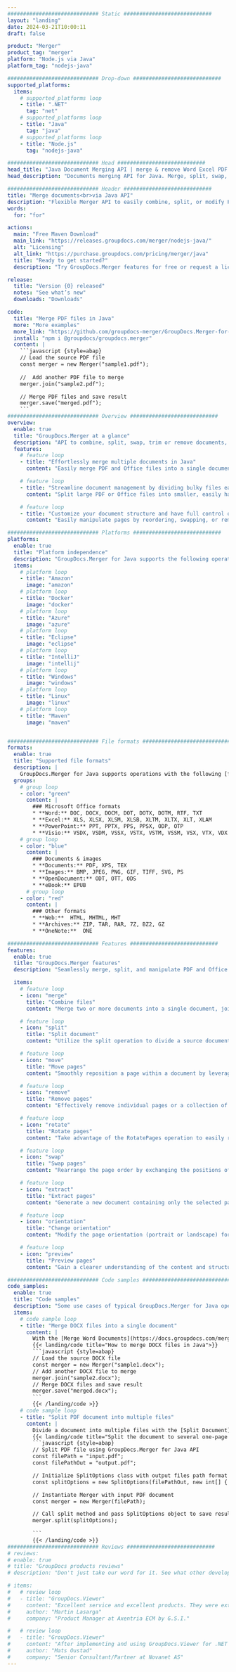 ```yaml
---
############################# Static ############################
layout: "landing"
date: 2024-03-21T10:00:11
draft: false

product: "Merger"
product_tag: "merger"
platform: "Node.js via Java"
platform_tag: "nodejs-java"

############################# Drop-down ############################
supported_platforms:
  items:
    # supported_platforms loop
    - title: ".NET"
      tag: "net"
    # supported_platforms loop
    - title: "Java"
      tag: "java"
    # supported_platforms loop
    - title: "Node.js"
      tag: "nodejs-java"

############################# Head ############################
head_title: "Java Document Merging API | merge & remove Word Excel PDF XPS EPUB"
head_description: "Documents merging API for Java. Merge, split, swap, reorder and delete pages of PDF, Microsoft Word, Excel, presentations, Visio, XPS & EPUB formats."

############################# Header ############################
title: "Merge documents<br>via Java API"
description: "Flexible Merger API to easily combine, split, or modify PDF and Office Documents"
words:
  for: "for"

actions:
  main: "Free Maven Download"
  main_link: "https://releases.groupdocs.com/merger/nodejs-java/"
  alt: "Licensing"
  alt_link: "https://purchase.groupdocs.com/pricing/merger/java"
  title: "Ready to get started?"
  description: "Try GroupDocs.Merger features for free or request a license"

release:
  title: "Version {0} released"
  notes: "See what’s new"
  downloads: "Downloads"

code:
  title: "Merge PDF files in Java"
  more: "More examples"
  more_link: "https://github.com/groupdocs-merger/GroupDocs.Merger-for-Node.js-via-Java"
  install: "npm i @groupdocs/groupdocs.merger"
  content: |
    ```javascript {style=abap}   
    // Load the source PDF file
    const merger = new Merger("sample1.pdf");
    
    //  Add another PDF file to merge
    merger.join("sample2.pdf");

    // Merge PDF files and save result
    merger.save("merged.pdf");
    ```
############################# Overview ############################
overview:
  enable: true
  title: "GroupDocs.Merger at a glance"
  description: "API to combine, split, swap, trim or remove documents, slides, and diagrams in Java applications"
  features:
    # feature loop
    - title: "Effortlessly merge multiple documents in Java"
      content: "Easily merge PDF and Office files into a single document in Java, leveraging the capabilities of the GroupDocs.Merger library. Benefit from its extensive format support, allowing you to seamlessly combine various file types, resulting in a convenient and streamlined merging process."

    # feature loop
    - title: "Streamline document management by dividing bulky files easily"
      content: "Split large PDF or Office files into smaller, easily handled sections. You may divide documents based on specific pages, ranges, or even extract individual pages with ease and convenience. Streamline your document management by utilizing the seamless capabilities of the GroupDocs.Merger library and make your files more organized and manageable."

    # feature loop
    - title: "Customize your document structure and have full control over your files"
      content: "Easily manipulate pages by reordering, swapping, or removing them. Organize and tailor your documents according to your specific requirements with the flexibility to create a personalized file structure."

############################# Platforms ############################
platforms:
  enable: true
  title: "Platform independence"
  description: "GroupDocs.Merger for Java supports the following operating systems, frameworks and package managers"
  items:
    # platform loop
    - title: "Amazon"
      image: "amazon"
    # platform loop
    - title: "Docker"
      image: "docker"
    # platform loop
    - title: "Azure"
      image: "azure"
    # platform loop
    - title: "Eclipse"
      image: "eclipse"
    # platform loop
    - title: "IntelliJ"
      image: "intellij"
    # platform loop
    - title: "Windows"
      image: "windows"
    # platform loop
    - title: "Linux"
      image: "linux"
    # platform loop
    - title: "Maven"
      image: "maven"


############################# File formats ############################
formats:
  enable: true
  title: "Supported file formats"
  description: |
    GroupDocs.Merger for Java supports operations with the following [file formats](https://docs.groupdocs.com/merger/nodejs-java/supported-document-formats/).
  groups:
    # group loop
    - color: "green"
      content: |
        ### Microsoft Office formats
        * **Word:** DOC, DOCX, DOCM, DOT, DOTX, DOTM, RTF, TXT
        * **Excel:** XLS, XLSX, XLSM, XLSB, XLTM, XLTX, XLT, XLAM
        * **PowerPoint:** PPT, PPTX, PPS, PPSX, ODP, OTP
        * **Visio:** VSDX, VSDM, VSSX, VSTX, VSTM, VSSM, VSX, VTX, VDX
    # group loop
    - color: "blue"
      content: |
        ### Documents & images
        * **Documents:** PDF, XPS, TEX
        * **Images:** BMP, JPEG, PNG, GIF, TIFF, SVG, PS
        * **OpenDocument:** ODT, OTT, ODS
        * **eBook:** EPUB
      # group loop
    - color: "red"
      content: |
        ### Other formats
        * **Web:**  HTML, MHTML, MHT
        * **Archives:** ZIP, TAR, RAR, 7Z, BZ2, GZ
        * **OneNote:**  ONE

############################# Features ############################
features:
  enable: true
  title: "GroupDocs.Merger features"
  description: "Seamlessly merge, split, and manipulate PDF and Office Documents"

  items:
    # feature loop
    - icon: "merge"
      title: "Combine files"
      content: "Merge two or more documents into a single document, joining specific pages or page ranges from multiple source documents."

    # feature loop
    - icon: "split"
      title: "Split document"
      content: "Utilize the split operation to divide a source document into multiple resultant documents, enabling efficient organization and management of files."

    # feature loop
    - icon: "move"
      title: "Move pages"
      content: "Smoothly reposition a page within a document by leveraging the MovePage feature."

    # feature loop
    - icon: "remove"
      title: "Remove pages"
      content: "Effectively remove individual pages or a collection of specific page numbers from the source document with the RemovePages feature."

    # feature loop
    - icon: "rotate"
      title: "Rotate pages"
      content: "Take advantage of the RotatePages operation to easily rotate pages within a document by specifying the rotation angle as 90, 180, or 270 degrees"

    # feature loop
    - icon: "swap"
      title: "Swap pages"
      content: "Rearrange the page order by exchanging the positions of two pages within the source document, producing a new document."

    # feature loop
    - icon: "extract"
      title: "Extract pages"
      content: "Generate a new document containing only the selected pages by extracting specific pages or page ranges from the source document."

    # feature loop
    - icon: "orientation"
      title: "Change orientation"
      content: "Modify the page orientation (portrait or landscape) for specific pages or all pages of the document by leveraging the ChangeOrientation operation."

    # feature loop
    - icon: "preview"
      title: "Preview pages"
      content: "Gain a clearer understanding of the content and structure of the document by generating image representations of its pages. Make previews of all or just specific pages."

############################# Code samples ############################
code_samples:
  enable: true
  title: "Code samples"
  description: "Some use cases of typical GroupDocs.Merger for Java operations"
  items:
    # code sample loop
    - title: "Merge DOCX files into a single document"
      content: |
        With the [Merge Word Documents](https://docs.groupdocs.com/merger/nodejs-java/merge/word/) feature you can combine entire DOCX files into a single document by loading the source file, adding more DOCX files to join, and saving the merged document. Below is a Java code snippet demonstrating the merge process: 
        {{< landing/code title="How to merge DOCX files in Java">}}
        ```javascript {style=abap}   
        // Load the source DOCX file
        const merger = new Merger("sample1.docx");
        // Add another DOCX file to merge
        merger.join("sample2.docx");
        // Merge DOCX files and save result
        merger.save("merged.docx");
        ```
        {{< /landing/code >}}
    # code sample loop
    - title: "Split PDF document into multiple files"
      content: |
        Divide a document into multiple files with the [Split Document](https://docs.groupdocs.com/merger/nodejs-java/split-document/) feature to simplify the process of managing and extracting specific sections or pages from large documents. It allows you to divide documents into smaller parts based on various criteria - by page range, by start/end pages, by odd/even page numbers etc.
        {{< landing/code title="Split the document to several one-page documents">}}
        ```javascript {style=abap}   
        // Split PDF file using GroupDocs.Merger for Java API
        const filePath = "input.pdf";
        const filePathOut = "output.pdf";

        // Initialize SplitOptions class with output files path format
        const splitOptions = new SplitOptions(filePathOut, new int[] { 3, 6, 8 });

        // Instantiate Merger with input PDF document
        const merger = new Merger(filePath);

        // Call split method and pass SplitOptions object to save resultant documents
        merger.split(splitOptions);
  
        ```
        {{< /landing/code >}}
############################# Reviews ############################
# reviews:
# enable: true
# title: "GroupDocs products reviews"
# description: "Don't just take our word for it. See what other developers say about our APIs"

# items:
#   # review loop
#   - title: "GroupDocs.Viewer"
#     content: "Excellent service and excellent products. They were extremely helpful and responsive during the GroupDocs.Viewer for .NET implementation process, can’t recommend them highly enough."
#     author: "Martin Lasarga"
#     company: "Product Manager at Axentria ECM by G.S.I."

#   # review loop
#   - title: "GroupDocs.Viewer"
#     content: "After implementing and using GroupDocs.Viewer for .NET in the project it looks to be working very well. I have tested with a lot of documents and so far so good. Everything I’ve thrown at it renders nicely and looks just as good as it would in a PDF viewer or MS Word."
#     author: "Mats Oustad"
#     company: "Senior Consultant/Partner at Novanet AS"
---
```

